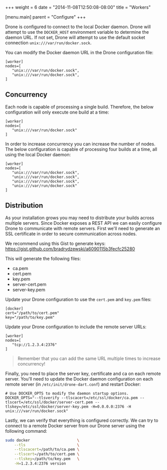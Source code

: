 +++
weight = 6
date = "2014-11-08T12:50:08-08:00"
title = "Workers"

[menu.main]
parent = "Configure"
+++

Drone is configured to connect to the local Docker daemon. Drone will attempt to use the `DOCKER_HOST` environment variable to determine the daemon URL. If not set, Drone will attempt to use the default socket connection `unix:///var/run/docker.sock`.

You can modify the Docker daemon URL in the Drone configuration file:

```
[worker] 
nodes=[ 
   "unix:///var/run/docker.sock",
   "unix:///var/run/docker.sock",
]
```

## Concurrency

Each node is capable of processing a single build. Therefore, the below configuration will only execute one build at a time:

```
[worker] 
nodes=[ 
   "unix:///var/run/docker.sock"
]
```

In order to increase concurrency you can increase the number of nodes. The below configuration is capable of processing four builds at a time, all using the local Docker daemon:

```
[worker] 
nodes=[ 
   "unix:///var/run/docker.sock",
   "unix:///var/run/docker.sock",
   "unix:///var/run/docker.sock",
   "unix:///var/run/docker.sock"
]
```

## Distribution

As your installation grows you may need to distribute your builds across multiple servers. Since Docker exposes a REST API we can easily configure Drone to communicate with remote servers. First we'll need to generate an SSL certificate in order to secure communication across nodes.

We recommend using this Gist to generate keys:
https://gist.github.com/bradrydzewski/a6090115b3fecfc25280

This will generate the following files:

* ca.pem
* cert.pem 
* key.pem 
* server-cert.pem 
* server-key.pem

Update your Drone configuration to use the `cert.pem` and `key.pem` files:

```
[docker]
cert="/path/to/cert.pem" 
key="/path/to/key.pem"
```

Update your Drone configuration to include the remote server URLs:

```
[worker] 
nodes=[ 
   "tcp://1.2.3.4:2376"
]
```

> Remember that you can add the same URL multiple times to increase concurrency!

Finally, you need to place the server key, certificate and ca on each remote server. You'll need to update the Docker daemon configuration on each remote server (in `/etc/init/drone-dart.conf`) and restart Docker:

```
# Use DOCKER_OPTS to modify the daemon startup options.
DOCKER_OPTS="--tlsverify --tlscacert=/etc/ssl/docker/ca.pem --tlscert=/etc/ssl/docker/server-cert.pem --tlskey=/etc/ssl/docker/server-key.pem -H=0.0.0.0:2376 -H unix:///var/run/docker.sock"
```

Lastly, we can verify that everything is configured correctly. We can try to connect to a remote Docker server from our Drone server using the following command:

```bash
sudo docker                     \
    --tls                       \
    --tlscacert=/path/to/ca.pem \
    --tlscert=/path/to/cert.pem \
    --tlskey=/path/to/key.pem   \
    -H=1.2.3.4:2376 version
```